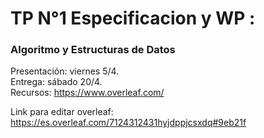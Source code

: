 # TP N°1  Especificacion y WP :

###  Algoritmo y Estructuras de Datos

Presentación: viernes 5/4.\
Entrega: sábado 20/4.\
Recursos: https://www.overleaf.com/ 

Link para editar overleaf:
https://es.overleaf.com/7124312431hyjdppjcsxdq#9eb21f



